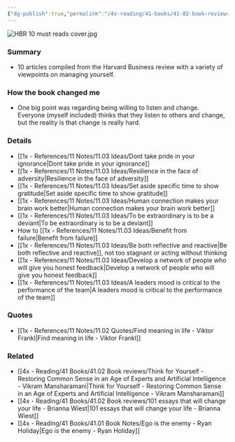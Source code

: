 ```yaml
---
{"dg-publish":true,"permalink":"/4x-reading/41-books/41-02-book-reviews/hb-rs-10-must-reads-on-managing-yourself/","title":"HBRs 10 must reads on managing yourself"}
---
```


![HBR 10 must reads cover.jpg](/img/user/4x%20-%20Reading/41%20Books/41.02%20Book%20reviews/HBR%2010%20must%20reads%20cover.jpg)

### Summary
- 10 articles compiled from the Harvard Business review with a variety of viewpoints on managing yourself.

### How the book changed me
- One big point was regarding being willing to listen and change. Everyone (myself included) thinks that they listen to others and change, but the reality is that change is really hard.

### Details
- [[1x - References/11 Notes/11.03 Ideas/Dont take pride in your ignorance\|Dont take pride in your ignorance]]
- [[1x - References/11 Notes/11.03 Ideas/Resilience in the face of adversity\|Resilience in the face of adversity]]
- [[1x - References/11 Notes/11.03 Ideas/Set aside specific time to show gratitude\|Set aside specific time to show gratitude]]
- [[1x - References/11 Notes/11.03 Ideas/Human connection makes your brain work better\|Human connection makes your brain work better]]
- [[1x - References/11 Notes/11.03 Ideas/To be extraordinary is to be a deviant\|To be extraordinary is to be a deviant]]
- How to [[1x - References/11 Notes/11.03 Ideas/Benefit from failure\|Benefit from failure]]
- [[1x - References/11 Notes/11.03 Ideas/Be both reflective and reactive\|Be both reflective and reactive]], not too stagnant or acting without thinking
- [[1x - References/11 Notes/11.03 Ideas/Develop a network of people who will give you honest feedback\|Develop a network of people who will give you honest feedback]]
- [[1x - References/11 Notes/11.03 Ideas/A leaders mood is critical to the performance of the team\|A leaders mood is critical to the performance of the team]]

### Quotes
- [[1x - References/11 Notes/11.02 Quotes/Find meaning in life - Viktor Frankl\|Find meaning in life - Viktor Frankl]]

### Related
- [[4x - Reading/41 Books/41.02 Book reviews/Think for Yourself - Restoring Common Sense in an Age of Experts and Artificial Intelligence - Vikram Mansharamani\|Think for Yourself - Restoring Common Sense in an Age of Experts and Artificial Intelligence - Vikram Mansharamani]]
- [[4x - Reading/41 Books/41.02 Book reviews/101 essays that will change your life - Brianna Wiest\|101 essays that will change your life - Brianna Wiest]]
- [[4x - Reading/41 Books/41.01 Book Notes/Ego is the enemy - Ryan Holiday\|Ego is the enemy - Ryan Holiday]]
